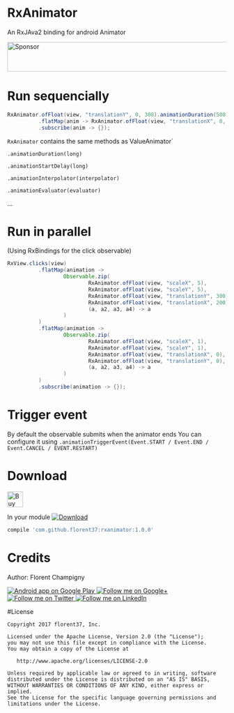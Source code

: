 # RxAnimator

An RxJAva2 binding for android Animator

<a target='_blank' rel='nofollow' href='https://app.codesponsor.io/link/iqkQGAc2EFNdScAzpwZr1Sdy/florent37/RxAnimator'>
  <img alt='Sponsor' width='888' height='68' src='https://app.codesponsor.io/embed/iqkQGAc2EFNdScAzpwZr1Sdy/florent37/RxAnimator.svg' />
</a>

# Run sequencially

```java
RxAnimator.ofFloat(view, "translationY", 0, 300).animationDuration(500)
          .flatMap(anim -> RxAnimator.ofFloat(view, "translationX", 0, 300))
          .subscribe(anim -> {});
```

`RxAnimator` contains the same methods as ValueAnimator`

`.animationDuration(long)`

`.animationStartDelay(long)`

`.animationInterpolator(interpolator)`

`.animationEvaluator(evaluator)`

...

# Run in parallel

(Using RxBindings for the click observable)

```java
RxView.clicks(view)
          .flatMap(animation ->
                  Observable.zip(
                          RxAnimator.ofFloat(view, "scaleX", 5),
                          RxAnimator.ofFloat(view, "scaleY", 5),
                          RxAnimator.ofFloat(view, "translationY", 300),
                          RxAnimator.ofFloat(view, "translationX", 200),
                          (a, a2, a3, a4) -> a
                  )
          )
          .flatMap(animation ->
                  Observable.zip(
                          RxAnimator.ofFloat(view, "scaleX", 1),
                          RxAnimator.ofFloat(view, "scaleY", 1),
                          RxAnimator.ofFloat(view, "translationX", 0),
                          RxAnimator.ofFloat(view, "translationY", 0),
                          (a, a2, a3, a4) -> a
                  )
          )
          .subscribe(animation -> {});
```

# Trigger event

By default the observable submits when the animator ends
You can configure it using `.animationTriggerEvent(Event.START / Event.END / Event.CANCEL / EVENT.RESTART)`

# Download

<a href='https://ko-fi.com/A160LCC' target='_blank'><img height='36' style='border:0px;height:36px;' src='https://az743702.vo.msecnd.net/cdn/kofi1.png?v=0' border='0' alt='Buy Me a Coffee at ko-fi.com' /></a>

In your module [![Download](https://api.bintray.com/packages/florent37/maven/RxAnimator/images/download.svg)](https://bintray.com/florent37/maven/RxAnimator/_latestVersion)
```groovy
compile 'com.github.florent37:rxanimator:1.0.0'
```

# Credits

Author: Florent Champigny

<a href="https://play.google.com/store/apps/details?id=com.github.florent37.florent.champigny">
  <img alt="Android app on Google Play" src="https://developer.android.com/images/brand/en_app_rgb_wo_45.png" />
</a>
<a href="https://plus.google.com/+florentchampigny">
  <img alt="Follow me on Google+"
       src="https://raw.githubusercontent.com/florent37/DaVinci/master/mobile/src/main/res/drawable-hdpi/gplus.png" />
</a>
<a href="https://twitter.com/florent_champ">
  <img alt="Follow me on Twitter"
       src="https://raw.githubusercontent.com/florent37/DaVinci/master/mobile/src/main/res/drawable-hdpi/twitter.png" />
</a>
<a href="https://fr.linkedin.com/in/florentchampigny">
  <img alt="Follow me on LinkedIn"
       src="https://raw.githubusercontent.com/florent37/DaVinci/master/mobile/src/main/res/drawable-hdpi/linkedin.png" />
</a>

#License

    Copyright 2017 florent37, Inc.

    Licensed under the Apache License, Version 2.0 (the "License");
    you may not use this file except in compliance with the License.
    You may obtain a copy of the License at

       http://www.apache.org/licenses/LICENSE-2.0

    Unless required by applicable law or agreed to in writing, software
    distributed under the License is distributed on an "AS IS" BASIS,
    WITHOUT WARRANTIES OR CONDITIONS OF ANY KIND, either express or implied.
    See the License for the specific language governing permissions and
    limitations under the License.
